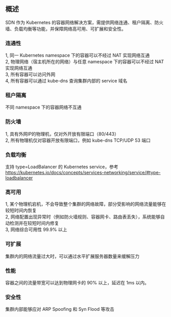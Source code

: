 ## 概述

SDN 作为 Kubernetes 的容器网络解决方案，需提供网络连通、租户隔离、防火墙、负载均衡等功能，并保障网络高可用、可扩展和安全性。

### 连通性

1, 同一 Kubernetes namespace 下的容器可以不经过 NAT 实现网络互通  
2, 物理网络（宿主机所在的网络）与任意 namespace 下的容器可以不经过 NAT 实现网络互通  
3, 所有容器可以访问外网  
4, 所有容器可以通过 kube-dns 查询集群内部的 service 域名  

### 租户隔离

不同 namespace 下的容器网络不互通

### 防火墙

1, 具有外网IP的物理机，仅对外开放有限端口（80/443）  
2, 所有物理机仅对容器开放有限端口，例如 kube-dns TCP/UDP 53 端口  

### 负载均衡

支持 type=LoadBalancer 的 Kubernetes service，参考 https://kubernetes.io/docs/concepts/services-networking/service/#type-loadbalancer

### 高可用

1, 某个物理机宕机，不会导致整个集群的网络故障，部分受影响的网络流量能够在较短时间内恢复  
2, 网络配置出现异常时（例如防火墙规则、容器网卡、路由表丢失），系统能够自动检测并在较短时间内修复  
3, 网络综合可用性 99.9% 以上  

### 可扩展

集群内的网络流量过大时，可以通过水平扩展服务器数量来缓解压力  

### 性能

容器之间的流量带宽可以达到物理网卡的 90% 以上，延迟在 1ms 以内。

### 安全性

集群内部能够应对 ARP Spoofing 和 Syn Flood 等攻击
